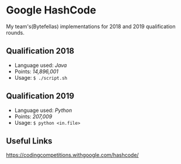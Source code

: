 # Google HashCode
My team's(Bytefellas) implementations for 2018 and 2019 qualification rounds.

## Qualification 2018
- Language used: *Java*
- Points: *14,896,001*
- Usage: ```$ ./script.sh```

## Qualification 2019
- Language used: *Python*
- Points: *207,009*
- Usage: ```$ python <in.file>```

## Useful Links

https://codingcompetitions.withgoogle.com/hashcode/
